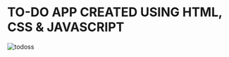 # TO-DO APP CREATED USING HTML, CSS & JAVASCRIPT


![todoss](https://github.com/anuragk27/ToDo/assets/95006508/9debe244-8d84-42ba-9437-f18564ed0ce7)


